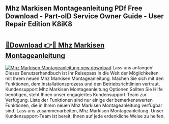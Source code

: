 ## Mhz Markisen Montageanleitung PDf Free Download - Part-oID Service Owner Guide - User Repair Edition K8iK8

# <h2><a href="http://df8i6j6.blite.top/?on=Mhz+Markisen+Montageanleitung">🔗Download 👉🔴 Mhz Markisen Montageanleitung</a></h2>

[![Mhz Markisen Montageanleitung new download](https://i.imgur.com/lujVjoI.png)](http://df8i6j6.blite.top/?on=Mhz+Markisen+Montageanleitung)
Lass uns anfangen! Dieses Benutzerhandbuch ist Ihr Reisepass in die Welt der Möglichkeiten mit Ihrem neuen Mhz Markisen Montageanleitung. Machen Sie sich mit den Funktionen, dem Installationsprozess und den Betriebsrichtlinien vertraut. Kundensupport Mhz Markisen Montageanleitung Optionen Sollten Sie Hilfe benötigen, steht Ihnen unser engagiertes Kundensupport-Team zur Verfügung. Liste der Funktionen sind nur einige der bemerkenswerten Funktionen, die in Ihrem neuen Mhz Markisen Montageanleitung verfügbar sind. Lass uns zusammenarbeiten, Mhz Markisen Montageanleitung. Unser Kundensupport-Team ist bereit, Ihnen auf jede erdenkliche Weise zu helfen.
